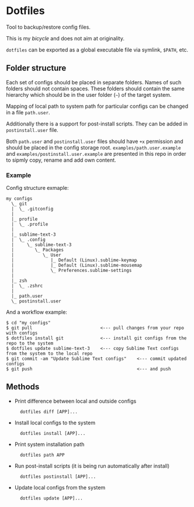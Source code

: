# Dotfiles

Tool to backup/restore config files.

This is my _bicycle_ and does not aim at originality.

`dotfiles` can be exported as a global executable file via symlink, `$PATH`, etc.

## Folder structure

Each set of configs should be placed in separate folders.
Names of such folders should not contain spaces.
These folders should contain the same hierarchy which should be
in the user folder (`~`) of the target system.

Mapping of local path to system path for particular configs can be changed
in a file `path.user`.

Additionally there is a support for post-install scripts. They can be added in
`postinstall.user` file.

Both `path.user` and `postinstall.user` files should have `+x` permission
and should be placed in the config storage root.
`examples/path.user.example` and `examples/postinstall.user.example` are
presented in this repo in order to sipmly copy, rename and add own content.

### Example

Config structure exmaple:

    my configs
      \_ git
      |  \_ .gitconfig
      |
      |_ profile
      |  \_ .profile
      |
      |_ sublime-text-3
      |  \_ .config
      |     \_ sublime-text-3
      |        \_ Packages
      |           \_ User
      |              |_ Default (Linux).sublime-keymap
      |              |_ Default (Linux).sublime-mousemap
      |              \_ Preferences.sublime-settings
      |
      |_ zsh
      |  \_ .zshrc
      |
      |_ path.user
      \_ postinstall.user

And a workflow example:

    $ cd "my configs"
    $ git pull                          <--- pull changes from your repo with configs
    $ dotfiles install git              <--- install git configs from the repo to the system
    $ dotfiles update sublime-text-3    <--- copy Sublime Text configs from the system to the local repo
    $ git commit -am "Update Sublime Text configs"    <--- commit updated configs
    $ git push                                        <--- and push

## Methods

* Print difference between local and outside configs

        dotfiles diff [APP]...

* Install local configs to the system

        dotfiles install [APP]...

* Print system installation path

        dotfiles path APP

* Run post-install scripts (it is being run automatically after install)

        dotfiles postinstall [APP]...

* Update local configs from the system

        dotfiles update [APP]...
